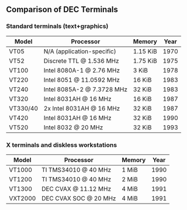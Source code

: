 Comparison of DEC Terminals
--------------------------------------------------------------------------------

### Standard terminals (text+graphics)

| Model    | Processor                      | Memory   | Year |
|----------|--------------------------------|----------|------|
| VT05     |    N/A (application-specific)  | 1.15 KiB | 1970 |
| VT52     |    Discrete TTL  @ 1.536   MHz | 1.75 KiB | 1975 |
| VT100    |    Intel 8080A-1 @ 2.76    MHz | 3    KiB | 1978 |
| VT220    |    Intel 8051    @ 11.0592 MHz | 16   KiB | 1983 |
| VT240    |    Intel 8085A-2 @ 7.3728  MHz | 32   KiB | 1983 |
| VT320    |    Intel 8031AH  @ 16      MHz | 16   KiB | 1987 |
| VT330/40 | 2x Intel 8031AH  @ 16      MHz | 32   KiB | 1987 |
| VT420    |    Intel 8031AH  @ 16      MHz | 32   KiB | 1990 |
| VT520    |    Intel 8032    @ 20      MHz | 32   KiB | 1993 |

### X terminals and diskless workstations

| Model    | Processor                | Memory | Year |
|----------|--------------------------|--------|------|
| VT1000   | TI TMS34010  @ 40    MHz | 1  MiB | 1990 |
| VT1200   | TI TMS34010  @ 40    MHz | 2  MiB | 1990 |
| VT1300   | DEC CVAX     @ 11.12 MHz | 4  MiB | 1991 |
| VXT2000  | DEC CVAX SOC @ 20    MHz | 4  MiB | 1991 |
